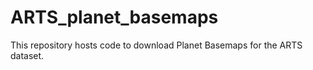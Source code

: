 # ARTS_planet_basemaps
This repository hosts code to download Planet Basemaps for the ARTS dataset.
